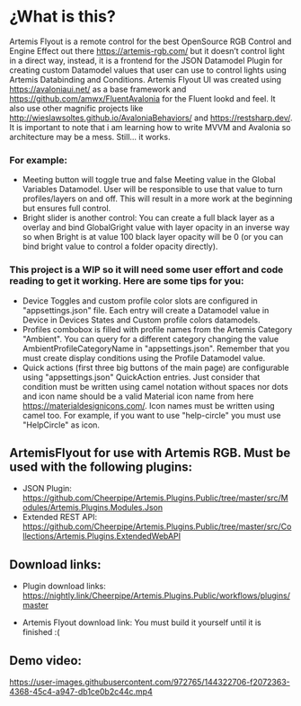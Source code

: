 # ¿What is this?

Artemis Flyout is a remote control for the best OpenSource RGB Control and Engine Effect out there https://artemis-rgb.com/ but it doesn’t control light in a direct way, instead, it is a frontend for the JSON Datamodel Plugin for creating custom Datamodel values that user can use to control lights using Artemis Databinding and Conditions. 
Artemis Flyout UI was created using https://avaloniaui.net/ as a base framework and https://github.com/amwx/FluentAvalonia for the Fluent lookd and feel. It also use other magnific projects like http://wieslawsoltes.github.io/AvaloniaBehaviors/ and https://restsharp.dev/.
It is important to note that i am learning how to write MVVM and Avalonia so architecture may be a mess. Still... it works.

### For example:

 * Meeting button will toggle true and false Meeting value in the Global Variables Datamodel. User will be responsible to use that value to turn profiles/layers on and off. This will result in a more work at the beginning but ensures full control.
* Bright slider is another control: You can create a full black layer as a overlay and bind GlobalGright value with layer opacity in an inverse way so when Bright is at value 100 black layer opacity will be 0 (or you can bind bright value to control a folder opacity directly).

### This project is a WIP so it will need some user effort and code reading to get it working. Here are some tips for you:

* Device Toggles and custom profile color slots are configured in "appsettings.json" file. Each entry will create a Datamodel value in Device in Devices States and Custom profile colors datamodels.
* Profiles combobox is filled with profile names from the Artemis Category "Ambient". You can query for a different category changing the value AmbientProfileCategoryName in "appsettings.json". Remember that you must create display conditions using the Profile Datamodel value.
* Quick actions (first three big buttons of the main page) are configurable using "appsettings.json" QuickAction entries. Just consider that condition must be written using camel notation without spaces nor dots and icon name should be a valid Material icon name from here https://materialdesignicons.com/. Icon names must be written using camel too. For example, if you want to use "help-circle" you must use "HelpCircle" as icon.

## ArtemisFlyout for use with Artemis RGB. Must be used with the following plugins:

 * JSON Plugin: https://github.com/Cheerpipe/Artemis.Plugins.Public/tree/master/src/Modules/Artemis.Plugins.Modules.Json
 * Extended REST API: https://github.com/Cheerpipe/Artemis.Plugins.Public/tree/master/src/Collections/Artemis.Plugins.ExtendedWebAPI

## Download links:

* Plugin download links: https://nightly.link/Cheerpipe/Artemis.Plugins.Public/workflows/plugins/master

* Artemis Flyout download link: You must build it yourself until it is finished :(


## Demo video:




https://user-images.githubusercontent.com/972765/144322706-f2072363-4368-45c4-a947-db1ce0b2c44c.mp4










